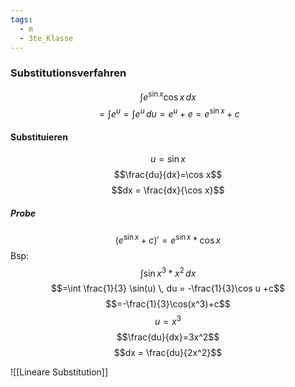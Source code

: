 ```yaml
---
tags:
  - m
  - 3te_Klasse
---
```

### Substitutionsverfahren
$$\int    e^{\sin x} \cos x \, dx$$
$$= \int e^u = \int e^u \, du = e^u +e = e^{\sin x}+c $$
#### Substituieren
$$u=\sin x$$
$$\frac{du}{dx}=\cos x$$
$$dx = \frac{dx}{\cos x}$$
##### Probe
$$(e^{\sin x}+c)'= e^{\sin x}*\cos x$$
Bsp:
$$\int \sin x^3 *x^2 \, dx $$
$$=\int \frac{1}{3} \sin(u) \, du = -\frac{1}{3}\cos u +c$$
$$=-\frac{1}{3}\cos(x^3)+c$$
$$u=x^3$$
$$\frac{du}{dx}=3x^2$$
$$dx = \frac{du}{2x^2}$$ 

![[Lineare Substitution]]